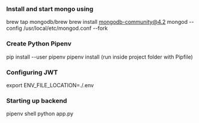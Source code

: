 ### Install and start mongo using 
brew tap mongodb/brew
brew install mongodb-community@4.2
mongod --config /usr/local/etc/mongod.conf --fork

### Create Python Pipenv 
pip install --user pipenv
pipenv install (run inside project folder with Pipfile)


### Configuring JWT
export ENV_FILE_LOCATION=./.env

### Starting up backend
pipenv shell
python app.py


